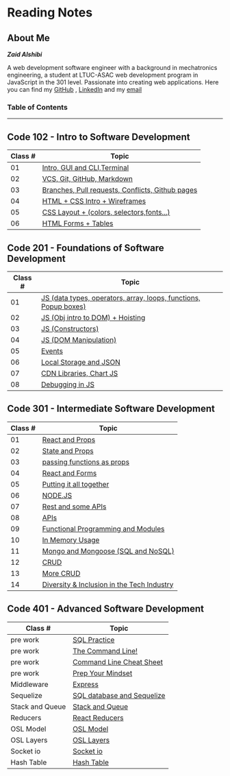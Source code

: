# Reading Notes

## About Me

***Zaid Alshibi***

A web development software engineer with a background in mechatronics engineering, a student at LTUC-ASAC web development program in JavaScript in the 301 level.
Passionate into creating web applications.
Here you can find my [GitHub](https://github.com/zaidalshibi) , [LinkedIn](https://www.linkedin.com/in/zaidalshibi/) and my [email](mailto:zaidealshibi@gmail.com)

### Table of Contents

---

## Code 102 - Intro to Software Development

| Class # | Topic                                                                             |
| ------- | --------------------------------------------------------------------------------- |
| 01      | [Intro, GUI and CLI,Terminal](102-reading-notes/102-day01.md)                     |
| 02      | [VCS, Git, GitHub, Markdown](102-reading-notes/102-day02.md)                      |
| 03      | [Branches, Pull requests, Conflicts, Github pages](102-reading-notes/102-day03.md)|
| 04      | [HTML  + CSS Intro + Wireframes](102-reading-notes/102-day04.md)                  |
| 05      | [CSS Layout + (colors, selectors,fonts...)](102-reading-notes/102-day05.md)       |
| 06      | [HTML Forms + Tables](102-reading-notes/102-day05.md)                             |

## Code 201 - Foundations of Software Development

| Class # | Topic                                                                                             |
| ------- | ------------------------------------------------------------------------------------------------- |
| 01      | [JS (data types, operators, array, loops, functions, Popup boxes)](201-reading-notes/201-day01.md)|
| 02      | [JS (Obj intro to DOM) + Hoisting](201-reading-notes/201-day02.md)                                |
| 03      | [JS (Constructors)](201-reading-notes/201-day03.md)                                               |
| 04      | [JS (DOM Manipulation)](201-reading-notes/201-day04.md)                                           |
| 05      | [Events](201-reading-notes/201-day05.md)                                                          |
| 06      | [Local Storage and JSON](201-reading-notes/201-day06.md)                                          |
| 07      | [CDN Libraries, Chart JS](201-reading-notes/201-day07.md)                                         |
| 08      | [Debugging in JS](201-reading-notes/201-day08.md)                                                 |

## Code 301 - Intermediate Software Development

| Class # | Topic                                                                       |
| ------- | --------------------------------------------------------------------------- |
| 01      | [React and Props](301-reading-notes/301-day01.md)                           |
| 02      | [State and Props](301-reading-notes/301-day02.md)                           |
| 03      | [passing functions as props](301-reading-notes/301-day03.md)                |
| 04      | [React and Forms](301-reading-notes/301-day04.md)                           |
| 05      | [Putting it all together](301-reading-notes/301-day05.md)                   |
| 06      | [NODE.JS](301-reading-notes/301-day06.md)                                   |
| 07      | [Rest and some APIs](301-reading-notes/301-day07.md)                        |
| 08      | [APIs](301-reading-notes/301-day08.md)                                      |
| 09      | [Functional Programming and Modules](301-reading-notes/301-day09.md)        |
| 10      | [In Memory Usage](301-reading-notes/301-day10.md)                           |
| 11      | [Mongo and Mongoose (SQL and NoSQL)](301-reading-notes/301-day11.md)        |
| 12      | [CRUD](301-reading-notes/301-day12.md)                                      |
| 13      | [More CRUD](301-reading-notes/301-day13.md)                                 |
| 14      | [Diversity & Inclusion in the Tech Industry](301-reading-notes/301-day14.md)|

## Code 401 - Advanced Software Development

| Class #     | Topic                                                                  |
| ----------- | ---------------------------------------------------------------------- |
| pre work    | [SQL Practice](401-reading-notes/sqlPractice.md)                       |
| pre work    | [The Command Line!](401-reading-notes/theCommandLine.md)               |
| pre work    | [Command Line Cheat Sheet](401-reading-notes/commandLineCheatSheet.md) |
| pre work    | [Prep Your Mindset](401-reading-notes/prepYourMindset.md)              |
| Middleware  | [Express](401-reading-notes/Express.md)                                |
| Sequelize   | [SQL database and Sequelize](401-reading-notes/sequelize.md)           |
| Stack and Queue | [Stack and Queue](401-reading-notes/StackandQueue.md)              |
| Reducers        | [React Reducers](401-reading-notes/ReactReducer.md)                |
| OSL Model       | [OSL Model](401-reading-notes/OSLModel.md)                         |
| OSL Layers      | [OSL Layers](401-reading-notes/OSL-Layers.md)                      |
| Socket io       | [Socket io](401-reading-notes/Socket-io.md)                        |
| Hash Table      | [Hash Table](401-reading-notes/HashTable.md)                       |
